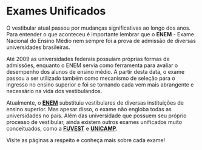 Exames Unificados
=================

O vestibular atual passou por mudanças significativas ao longo dos anos. Para entender o que aconteceu é importante lembrar que o **ENEM** - Exame Nacional do Ensino Médio nem sempre foi a prova de admissão de diversas universidades brasileiras.

Até 2009 as universidades federais possuíam próprias formas de admissões, enquanto o ENEM servia como ferramenta para avaliar o desempenho dos alunos de ensino médio. A partir desta data, o exame passou a ser utilizado também como mecanismo de seleção para o ingresso no ensino superior e foi se tornando cada vem mais abrangente e necessário na vida dos vestibulandos. 

Atualmente, o [**ENEM**](http://www.qilabs.org/guias/vestibular/exames-unificados/enem) substituiu vestibulares de diversas instituições de ensino superior. Mas apesar disso, o exame não engloba todas as universidades no país. Além das universidade que possuem seu próprio processo de vestibular, ainda existem outros exames unificados muito conceituados, como a [**FUVEST**](http://www.qilabs.org/guias/vestibular/exames-unificados/fuvest) e [**UNICAMP**](http://www.qilabs.org/guias/vestibular/exames-unificados/unicamp).

Visite as páginas a respeito e conheça mais sobre cada exame! 
